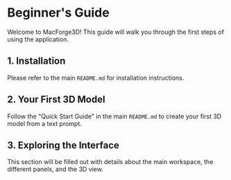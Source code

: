 # Beginner's Guide

Welcome to MacForge3D! This guide will walk you through the first steps of using the application.

## 1. Installation

Please refer to the main `README.md` for installation instructions.

## 2. Your First 3D Model

Follow the "Quick Start Guide" in the main `README.md` to create your first 3D model from a text prompt.

## 3. Exploring the Interface

This section will be filled out with details about the main workspace, the different panels, and the 3D view.
